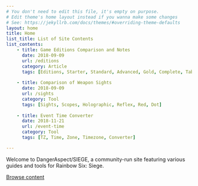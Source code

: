 ```yaml
---
# You don't need to edit this file, it's empty on purpose.
# Edit theme's home layout instead if you wanna make some changes
# See: https://jekyllrb.com/docs/themes/#overriding-theme-defaults
layout: home
title: Home
list_title: List of Site Contents
list_contents:
    - title: Game Editions Comparison and Notes
      date: 2018-09-09
      url: /editions
      category: Article
      tags: [Editions, Starter, Standard, Advanced, Gold, Complete, Table]
    
    - title: Comparison of Weapon Sights
      date: 2018-09-09
      url: /sights
      category: Tool
      tags: [Sights, Scopes, Holographic, Reflex, Red, Dot]
    
    - title: Event Time Converter
      date: 2018-11-21
      url: /event-time
      category: Tool
      tags: [TZ, Time, Zone, Timezone, Converter]

---
```


<p class="lead">
    Welcome to <span class="logo">DangerAspect/<span class="game">SIEGE</span></span>, a community-run site featuring various guides and tools for Rainbow Six: Siege. 
</p>

<a href="#content-list" class="button narrow home-call-to-action">Browse content</a>